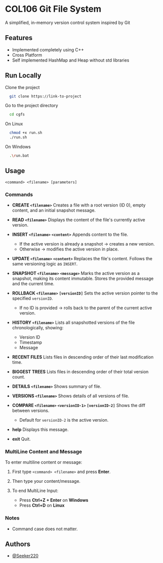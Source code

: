 
# COL106 Git File System

A simplified, in-memory version control system inspired by Git



## Features

- Implemented completely using C++
- Cross Platform
- Self implemented HashMap and Heap without std libraries


## Run Locally

Clone the project

```bash
  git clone https://link-to-project
```

Go to the project directory

```bash
  cd cgfs
```

On Linux

```bash
  chmod +x run.sh
  ./run.sh
```

On Windows

```bash
  .\run.bat
```

## Usage

```
<command> <filename> [parameters]
```


### Commands

* **CREATE `<filename>`**
  Creates a file with a root version (ID 0), empty content, and an initial snapshot message.

* **READ `<filename>`**
  Displays the content of the file's currently active version.

* **INSERT `<filename>` `<content>`**
  Appends content to the file.

    * If the active version is already a snapshot → creates a new version.
    * Otherwise → modifies the active version in place.

* **UPDATE `<filename>` `<content>`**
  Replaces the file's content. Follows the same versioning logic as `INSERT`.

* **SNAPSHOT `<filename>` `<message>`**
  Marks the active version as a snapshot, making its content immutable.
  Stores the provided message and the current time.

* **ROLLBACK `<filename>` `[versionID]`**
  Sets the active version pointer to the specified `versionID`.

    * If no ID is provided → rolls back to the parent of the current active version.

* **HISTORY `<filename>`**
  Lists all snapshotted versions of the file chronologically, showing:

    * Version ID
    * Timestamp
    * Message

* **RECENT FILES**
  Lists files in descending order of their last modification time.

* **BIGGEST TREES**
  Lists files in descending order of their total version count.

* **DETAILS `<filename>`**
  Shows summary of file.

* **VERSIONS `<filename>`**
  Shows details of all versions of file.

* **COMPARE `<filename>` `<versionID-1>` `[versionID-2]`**
  Shows the diff between versions.

    * Default for `versionID-2` is the active version.

* **help**
  Displays this message.

* **exit**
  Quit.


### MultiLine Content and Message

To enter multiline content or message:

1. First type `<command> <filename>` and press **Enter**.
2. Then type your content/message.
3. To end MultiLine Input:

    * Press **Ctrl+Z + Enter** on **Windows**
    * Press **Ctrl+D** on **Linux**


### Notes

* Command case does not matter.

## Authors

- [@Seeker220](https://www.github.com/seeker220)

